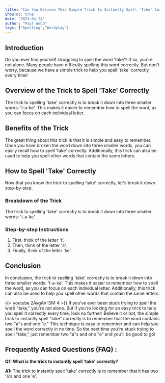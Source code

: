 ```yaml
---
title: "Can You Believe This Simple Trick to Instantly Spell 'Take' Correctly?!"
ShowToc: true 
date: "2023-04-24"
author: "Paul Webb" 
tags: ["Spelling","Wordplay"]
---
```

## Introduction

Do you ever find yourself struggling to spell the word 'take'? If so, you're not alone. Many people have difficulty spelling this word correctly. But don't worry, because we have a simple trick to help you spell 'take' correctly every time!

## Overview of the Trick to Spell 'Take' Correctly

The trick to spelling 'take' correctly is to break it down into three smaller words: 't-a-ke'. This makes it easier to remember how to spell the word, as you can focus on each individual letter.

## Benefits of the Trick

The great thing about this trick is that it is simple and easy to remember. Once you have broken the word down into three smaller words, you can easily recall how to spell 'take' correctly. Additionally, this trick can also be used to help you spell other words that contain the same letters.

## How to Spell 'Take' Correctly

Now that you know the trick to spelling 'take' correctly, let's break it down step-by-step.

### Breakdown of the Trick

The trick to spelling 'take' correctly is to break it down into three smaller words: 't-a-ke'.

### Step-by-step Instructions

1. First, think of the letter 't'.
2. Then, think of the letter 'a'.
3. Finally, think of the letter 'ke'.

## Conclusion

In conclusion, the trick to spelling 'take' correctly is to break it down into three smaller words: 't-a-ke'. This makes it easier to remember how to spell the word, as you can focus on each individual letter. Additionally, this trick can also be used to help you spell other words that contain the same letters.

{{< youtube 2AygAV-SM-4 >}} 
If you've ever been stuck trying to spell the word "take," you're not alone. But if you're looking for an easy trick to help you spell it correctly every time, look no further! Believe it or not, the simple trick to instantly spell "take" correctly is to remember that the word contains two "a"s and one "e." This technique is easy to remember and can help you spell the word correctly in no time. So the next time you're stuck trying to spell "take," just remember two "a"s and one "e" and you'll be good to go!

## Frequently Asked Questions (FAQ) :
**Q1: What is the trick to instantly spell 'take' correctly?**

**A1:** The trick to instantly spell 'take' correctly is to remember that it has two 'a's and one 'e'.





